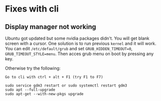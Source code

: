 # Fixes with cli

## Display manager not working
Ubuntu got updated but some nvidia packages didn't. You will get blank screen with a cursor. One solution is to run previous `kernel` and it will work. You can edit `/etc/default/grub` and set `GRUB_HIDDEN_TIMEOUT=0`, `GRUB_TIMEOUT_STYLE=menu`. Then acces grub menu on boot by pressing any key.

Otherwise try the following:

```shell
Go to cli with ctrl + alt + F1 (try F1 to F7)

sudo service gdm3 restart or sudo systemctl restart gdm3
sudo apt --full-upgrade
sudo apt-get --with-new-pkgs upgrade
```
